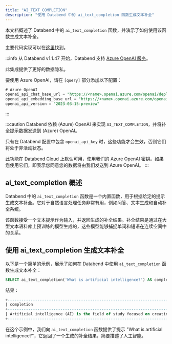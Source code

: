```yaml
---
title: "AI_TEXT_COMPLETION"
description: "使用 Databend 中的 ai_text_completion 函数生成文本补全"
---
```


本文档概述了 Databend 中的 `ai_text_completion` 函数，并演示了如何使用该函数生成文本补全。

主要代码实现可以在[这里](https://github.com/databendlabs/databend/blob/1e93c5b562bd159ecb0f336bb88fd1b7f9dc4a62/src/common/openai/src/completion.rs)找到。

:::info
从 Databend v1.1.47 开始，Databend 支持 [Azure OpenAI 服务](https://azure.microsoft.com/en-au/products/cognitive-services/openai-service)。

此集成提供了更好的数据隐私。

要使用 Azure OpenAI，请在 `[query]` 部分添加以下配置：

```sql
# Azure OpenAI
openai_api_chat_base_url = "https://<name>.openai.azure.com/openai/deployments/<name>/"
openai_api_embedding_base_url = "https://<name>.openai.azure.com/openai/deployments/<name>/"
openai_api_version = "2023-03-15-preview"
```

:::

:::caution
Databend 依赖 (Azure) OpenAI 来实现 `AI_TEXT_COMPLETION`，并将补全提示数据发送到 (Azure) OpenAI。

只有在 Databend 配置中包含 `openai_api_key` 时，这些功能才会生效，否则它们将处于非活动状态。

此功能在 [Databend Cloud](https://databend.com) 上默认可用，使用我们的 Azure OpenAI 密钥。如果您使用它们，即表示您同意您的数据将由我们发送到 Azure OpenAI。
:::

## ai_text_completion 概述

Databend 中的 `ai_text_completion` 函数是一个内置函数，用于根据给定的提示生成文本补全。它对于自然语言处理任务非常有用，例如问答、文本生成和自动补全系统。

该函数接受一个文本提示作为输入，并返回生成的补全结果。补全结果是通过在大型文本语料库上预训练的模型生成的，这些模型能够捕捉单词和短语在连续空间中的关系。

## 使用 ai_text_completion 生成文本补全

以下是一个简单的示例，展示了如何在 Databend 中使用 `ai_text_completion` 函数生成文本补全：

```sql
SELECT ai_text_completion('What is artificial intelligence?') AS completion;
```

结果：

```sql
+--------------------------------------------------------------------------------------------------------------------+
| completion                                                                                                          |
+--------------------------------------------------------------------------------------------------------------------+
| Artificial intelligence (AI) is the field of study focused on creating machines and software capable of thinking, learning, and solving problems in a way that mimics human intelligence. This includes areas such as machine learning, natural language processing, computer vision, and robotics. |
+--------------------------------------------------------------------------------------------------------------------+
```

在这个示例中，我们向 `ai_text_completion` 函数提供了提示 "What is artificial intelligence?"，它返回了一个生成的补全结果，简要描述了人工智能。